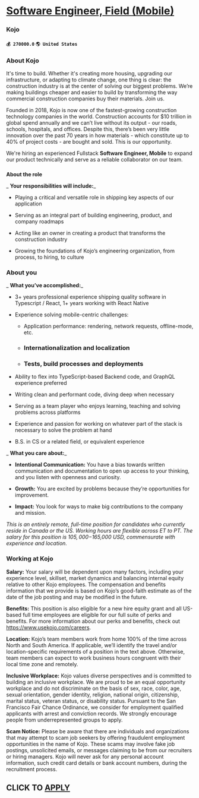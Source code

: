 # [Software Engineer, Field (Mobile)](https://www.remotewlb.com/apply/software-engineer-field-mobile)  
### Kojo  
#### `💰 270000.0` `🌎 United States`  

### **About Kojo**

It's time to build. Whether it's creating more housing, upgrading our infrastructure, or adapting to climate change, one thing is clear: the construction industry is at the center of solving our biggest problems. We’re making buildings cheaper and easier to build by transforming the way commercial construction companies buy their materials. Join us.

Founded in 2018, Kojo is now one of the fastest-growing construction technology companies in the world. Construction accounts for $10 trillion in global spend annually and we can’t live without its output - our roads, schools, hospitals, and offices. Despite this, there’s been very little innovation over the past 70 years in how materials - which constitute up to 40% of project costs - are bought and sold. This is our opportunity.

We're hiring an experienced Fullstack **Software Engineer, Mobile** to expand our product technically and serve as a reliable collaborator on our team.

###  
**About the role**

 _ **Your responsibilities will include:**_

  * Playing a critical and versatile role in shipping key aspects of our application

  * Serving as an integral part of building engineering, product, and company roadmaps

  * Acting like an owner in creating a product that transforms the construction industry

  * Growing the foundations of Kojo’s engineering organization, from process, to hiring, to culture

###  **About you**

 _ **What you’ve accomplished:**_

  * 3+ years professional experience shipping quality software in Typescript / React, 1+ years working with React Native

  * Experience solving mobile-centric challenges:

    * Application performance: rendering, network requests, offline-mode, etc.

    * ### Internationalization and localization

    * ### Tests, build processes and deployments

  * Ability to flex into TypeScript-based Backend code, and GraphQL experience preferred

  * Writing clean and performant code, diving deep when necessary

  * Serving as a team player who enjoys learning, teaching and solving problems across platforms

  * Experience and passion for working on whatever part of the stack is necessary to solve the problem at hand

  * B.S. in CS or a related field, or equivalent experience

 _ **What you care about:**_

  *  **Intentional Communication:** You have a bias towards written communication and documentation to open up access to your thinking, and you listen with openness and curiosity.

  *  **Growth:** You are excited by problems because they’re opportunities for improvement.

  *  **Impact:** You look for ways to make big contributions to the company and mission.

 _This is an entirely remote, full-time position for candidates who currently reside in Canada or the US. Working hours are flexible across ET to PT. The salary for this position is $105,000-$165,000 USD, commensurate with experience and location._

###  **Working at Kojo**

 **Salary:** Your salary will be dependent upon many factors, including your experience level, skillset, market dynamics and balancing internal equity relative to other Kojo employees. The compensation and benefits information that we provide is based on Kojo’s good-faith estimate as of the date of the job posting and may be modified in the future.

 **Benefits:** This position is also eligible for a new hire equity grant and all US-based full time employees are eligible for our full suite of perks and benefits. For more information about our perks and benefits, check out https://www.usekojo.com/careers.

 **Location:** Kojo’s team members work from home 100% of the time across North and South America. If applicable, we’ll identify the travel and/or location-specific requirements of a position in the text above. Otherwise, team members can expect to work business hours congruent with their local time zone and remotely.

 **Inclusive Workplace:** Kojo values diverse perspectives and is committed to building an inclusive workplace. We are proud to be an equal opportunity workplace and do not discriminate on the basis of sex, race, color, age, sexual orientation, gender identity, religion, national origin, citizenship, marital status, veteran status, or disability status. Pursuant to the San Francisco Fair Chance Ordinance, we consider for employment qualified applicants with arrest and conviction records. We strongly encourage people from underrepresented groups to apply.  
  
  
  
 **Scam Notice:** Please be aware that there are individuals and organizations that may attempt to scam job seekers by offering fraudulent employment opportunities in the name of Kojo. These scams may involve fake job postings, unsolicited emails, or messages claiming to be from our recruiters or hiring managers. Kojo will never ask for any personal account information, such credit card details or bank account numbers, during the recruitment process.

  
## CLICK TO [APPLY](https://www.remotewlb.com/apply/software-engineer-field-mobile)

